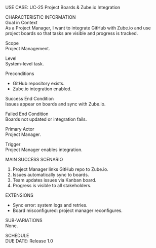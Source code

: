 USE CASE: UC-25 Project Boards & Zube.io Integration

CHARACTERISTIC INFORMATION  
Goal in Context  
As a Project Manager, I want to integrate GitHub with Zube.io and use project boards so that tasks are visible and progress is tracked.

Scope  
Project Management.

Level  
System-level task.

Preconditions
- GitHub repository exists.
- Zube.io integration enabled.

Success End Condition  
Issues appear on boards and sync with Zube.io.

Failed End Condition  
Boards not updated or integration fails.

Primary Actor  
Project Manager.

Trigger  
Project Manager enables integration.

MAIN SUCCESS SCENARIO
1. Project Manager links GitHub repo to Zube.io.
2. Issues automatically sync to boards.
3. Team updates issues via Kanban board.
4. Progress is visible to all stakeholders.

EXTENSIONS
- Sync error: system logs and retries.
- Board misconfigured: project manager reconfigures.

SUB-VARIATIONS  
None.

SCHEDULE  
DUE DATE: Release 1.0

